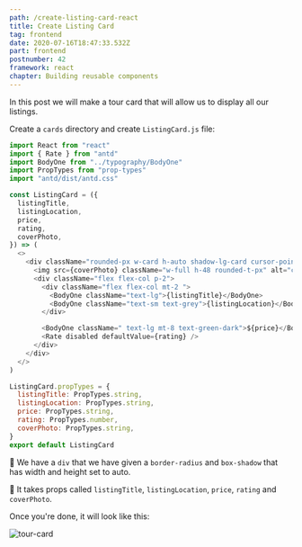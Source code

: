 ```yaml
---
path: /create-listing-card-react
title: Create Listing Card
tag: frontend
date: 2020-07-16T18:47:33.532Z
part: frontend
postnumber: 42
framework: react
chapter: Building reusable components
---
```


In this post we will make a tour card that will allow us to display all our listings.

Create a `cards` directory and create `ListingCard.js` file:

```javascript
import React from "react"
import { Rate } from "antd"
import BodyOne from "../typography/BodyOne"
import PropTypes from "prop-types"
import "antd/dist/antd.css"

const ListingCard = ({
  listingTitle,
  listingLocation,
  price,
  rating,
  coverPhoto,
}) => (
  <>
    <div className="rounded-px w-card h-auto shadow-lg-card cursor-pointer">
      <img src={coverPhoto} className="w-full h-48 rounded-t-px" alt="cover" />
      <div className="flex flex-col p-2">
        <div className="flex flex-col mt-2 ">
          <BodyOne className="text-lg">{listingTitle}</BodyOne>
          <BodyOne className="text-sm text-grey">{listingLocation}</BodyOne>
        </div>

        <BodyOne className=" text-lg mt-8 text-green-dark">${price}</BodyOne>
        <Rate disabled defaultValue={rating} />
      </div>
    </div>
  </>
)

ListingCard.propTypes = {
  listingTitle: PropTypes.string,
  listingLocation: PropTypes.string,
  price: PropTypes.string,
  rating: PropTypes.number,
  coverPhoto: PropTypes.string,
}
export default ListingCard
```

🎡 We have a `div` that we have given a `border-radius` and `box-shadow` that has width and height set to auto.

🎡 It takes props called `listingTitle`, `listingLocation`, `price`, `rating` and `coverPhoto`.

Once you're done, it will look like this:

![tour-card](/uploads/tourcard.png)

